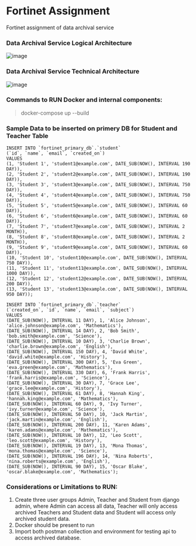 # Fortinet Assignment
Fortinet assignment of data archival service

### Data Archival Service Logical Architecture

![image](https://github.com/user-attachments/assets/2771f160-784b-41b0-a150-7f90d56e5213)

### Data Archival Service Technical Architecture

![image](https://github.com/user-attachments/assets/bdf41558-240c-4f81-8d0f-465c524f638b)


### Commands to RUN Docker and internal components:

> docker-compose up --build

### Sample Data to be inserted on primery DB for Student and Teacher Table

```
INSERT INTO `fortinet_primary_db`.`student`
(`id`, `name`, `email`, `created_on`)
VALUES
(1, 'Student 1', 'student1@example.com', DATE_SUB(NOW(), INTERVAL 190 DAY)),
(2, 'Student 2', 'student2@example.com', DATE_SUB(NOW(), INTERVAL 190 DAY)),
(3, 'Student 3', 'student3@example.com', DATE_SUB(NOW(), INTERVAL 750 DAY)),
(4, 'Student 4', 'student4@example.com', DATE_SUB(NOW(), INTERVAL 750 DAY)),
(5, 'Student 5', 'student5@example.com', DATE_SUB(NOW(), INTERVAL 60 DAY)),
(6, 'Student 6', 'student6@example.com', DATE_SUB(NOW(), INTERVAL 60 DAY)),
(7, 'Student 7', 'student7@example.com', DATE_SUB(NOW(), INTERVAL 2 MONTH)),
(8, 'Student 8', 'student8@example.com', DATE_SUB(NOW(), INTERVAL 2 MONTH)),
(9, 'Student 9', 'student9@example.com', DATE_SUB(NOW(), INTERVAL 60 DAY)),
(10, 'Student 10', 'student10@example.com', DATE_SUB(NOW(), INTERVAL 750 DAY)),
(11, 'Student 11', 'student11@example.com', DATE_SUB(NOW(), INTERVAL 1000 DAY)),
(12, 'Student 12', 'student12@example.com', DATE_SUB(NOW(), INTERVAL 200 DAY)),
(13, 'Student 13', 'student13@example.com', DATE_SUB(NOW(), INTERVAL 950 DAY));
```

```
INSERT INTO `fortinet_primary_db`.`teacher`
(`created_on`, `id`, `name`, `email`, `subject`)
VALUES
(DATE_SUB(NOW(), INTERVAL 11 DAY), 1, 'Alice Johnson', 'alice.johnson@example.com', 'Mathematics'),
(DATE_SUB(NOW(), INTERVAL 14 DAY), 2, 'Bob Smith', 'bob.smith@example.com', 'Science'),
(DATE_SUB(NOW(), INTERVAL 10 DAY), 3, 'Charlie Brown', 'charlie.brown@example.com', 'English'),
(DATE_SUB(NOW(), INTERVAL 150 DAY), 4, 'David White', 'david.white@example.com', 'History'),
(DATE_SUB(NOW(), INTERVAL 300 DAY), 5, 'Eva Green', 'eva.green@example.com', 'Mathematics'),
(DATE_SUB(NOW(), INTERVAL 330 DAY), 6, 'Frank Harris', 'frank.harris@example.com', 'Science'),
(DATE_SUB(NOW(), INTERVAL 30 DAY), 7, 'Grace Lee', 'grace.lee@example.com', 'History'),
(DATE_SUB(NOW(), INTERVAL 61 DAY), 8, 'Hannah King', 'hannah.king@example.com', 'Mathematics'),
(DATE_SUB(NOW(), INTERVAL 60 DAY), 9, 'Ivy Turner', 'ivy.turner@example.com', 'Science'),
(DATE_SUB(NOW(), INTERVAL 50 DAY), 10, 'Jack Martin', 'jack.martin@example.com', 'English'),
(DATE_SUB(NOW(), INTERVAL 200 DAY), 11, 'Karen Adams', 'karen.adams@example.com', 'Mathematics'),
(DATE_SUB(NOW(), INTERVAL 10 DAY), 12, 'Leo Scott', 'leo.scott@example.com', 'History'),
(DATE_SUB(NOW(), INTERVAL 19 DAY), 13, 'Mona Thomas', 'mona.thomas@example.com', 'Science'),
(DATE_SUB(NOW(), INTERVAL 196 DAY), 14, 'Nina Roberts', 'nina.roberts@example.com', 'English'),
(DATE_SUB(NOW(), INTERVAL 90 DAY), 15, 'Oscar Blake', 'oscar.blake@example.com', 'Mathematics');
```

### Considerations or Limitations to RUN:

1. Create three user groups Admin, Teacher and Student from django admin, where Admin can access all data, Teacher will only access archived Teachers and Student data and Student will access only archived student data.
2. Docker should be present to run
3. Import both postman collection and environment for testing api to access archived database. 
